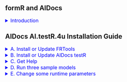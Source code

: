 
## formR and AIDocs 

<details><summary style="font-size:16px; color:blue;">
 Introduction
</summary>

The grand idea is to create instructions for building an AI App from soup to nuts. It's a hands on approach using inexpensive, lasting technologies. 
1. formR Flow and FRDocs    
   We begin, before the age of AI, with simple guides and tools, such as FRTools and gitR, to do the following listed below.  Documentation and a git repository of sample code and scripts are provided here.    
   1. [Build a Development Workstation](https://8020data.github.io/FRDocs_prod-master/#/Setup/fr0101_Setup-Developer-Workstation) 
   2. [Build a Web Server in the Cloud](https://8020data.github.io/FRDocs_prod-master/#/Setup/fr0301_Setup-Vultr-Ubuntu)
   3. [Write an Web Application](https://8020data.github.io/FRDocs_prod-master/#/FRApps/fr020100_My-HTML-Custom)
      - HTML and CSS only
      - JavaScript Only
      - MySQL and Rest APIs
      - JavaScript Component Framework
2. AI.Docs.4u    
   With the age of AI upon us, we continue building applications with the help of AI.  Here are our three main development projects.        
   1. AI.viewR.4u - Build a simple chat app using local AI models to query local data, all on an inexpensive Mac Mini with an M4 AI Processor 
   2. AI.testR.4u - Test which models performs best
   3. AI.codeR.4u - Use AI to build, deploy and enhance Agentic workflows

</details>

## AIDocs AI.testR.4u Installation Guide

<details><summary style="font-size:16px; color:blue">
  A. Install or Update FRTools 
</summary>

Only do this once from a terminal window in a new Repos folder.  It puts a few commands, e.g. `frtools`, `frt`, `rdir`, `gitr`, etc. into the system path so, 
you'll need to re-open the terminal window.

 1. Goto FRTools GitHub Repository. Scroll down to the README and copy the Option 2 line of code    

    <details><summary><a href="https://github.com/robinmattern/FRTools_prod2-master">https://github.com/robinmattern/FRTools_prod2-master)</a></summary></details>

 2. Open a terminal window, cd into the Repos folder, paste the code and press enter:

    <details><summary><code>cd /Users/Shared/Repos</code></summary></details>
    <details><summary><code>curl -s https://raw.githubusercontent.com/robinmattern/FRTools_prod2-master/master/._2/ZIPs/set-repos | bash   </code></summary>
         
        Getting script: set-repos-dir.sh.
  
        The current version of "7zip" is 7-Zip v24.09.
        curl -s "https://raw.githubusercontent.com/robinmattern/FRTools_prod2-master/master/.  _2/ZIPs/set-repos-dir.zip"  -o set-repos-dir.zip
  
        Unzipping, set-repos-dir.zip, with 7zip --
            Extracting archive: set-repos-dir.zip
            Folders: 4
            Files: 10
  
        Password:
  
        The FormR install scripts have been downloaded into your Repos folder.
  
        You can now run any of these install commands from your Repos folder:
  
            bash install frtools       # first, then login again, or run:
            source ~/.zshrc             # then run, frt, to check it.
  
            bash install anyllm        # then run, anyllm, to check it.
            bash install aidocs demo1  # then run, aidocs, to check it.
            bash install aidocs test1  # then run, aidocs, to check it.
  
        * Note: You must install FRTools before any other projects.  After that,
        you can clone or create your own projects folder with:
  
            bash frt clone {RepoName} '' {CloneDir} {Branch} {Account}
            
    </details>

 3. Run the command to install FRTools              
    <details><summary><code>bash install frtools</code></summary>
   
        Cloning into 'FRTools'...
        remote: Enumerating objects: 2045, done.
        remote: Counting objects: 100% (278/278), done.
        remote: Compressing objects: 100% (168/168), done.
        remote: Total 2045 (delta 197), reused 188 (delta 110), pack-reused 1767 (from 1)
        Receiving objects: 100% (2045/2045), 799.50 KiB | 8.60 MiB/s, done.
        Resolving deltas: 100% (1349/1349), done.
        Password:

          Won't create BinDir. It already exists: "/Users/Shared/._0/bin"
          Created script in: /Users/Shared/._0/bin/jpt      for "/Users/robin/Repos3/FRTools/._2/JPTs/JPT30_Main0.sh"
          Created script in: /Users/Shared/._0/bin/rss      for "/Users/robin/Repos3/FRTools/._2/JPTs/RSS/RSS01_Main1.sh"
          Created script in: /Users/Shared/._0/bin/rss2     for "/Users/robin/Repos3/FRTools/._2/JPTs/RSS/RSS02_Main1.sh"
          Created script in: /Users/Shared/._0/bin/rdir     for "/Users/robin/Repos3/FRTools/._2/JPTs/RSS/fileList/RSS21_FileList.sh"
          Created script in: /Users/Shared/._0/bin/dirlist  for "/Users/robin/Repos3/FRTools/._2/JPTs/RSS/dirList/RSS22_DirList.sh"
          Created script in: /Users/Shared/._0/bin/info     for "/Users/robin/Repos3/FRTools/._2/JPTs/RSS/infoR/RSS23_Info.sh"
          Created script in: /Users/Shared/._0/bin/frt      for "/Users/robin/Repos3/FRTools/._2/FRTs/FRT40_Main0.sh"
          Created script in: /Users/Shared/._0/bin/keys     for "/Users/robin/Repos3/FRTools/._2/FRTs/keyS/FRT41_keyS1.sh"
          Created script in: /Users/Shared/._0/bin/gitr     for "/Users/robin/Repos3/FRTools/._2/FRTs/gitR/FRT42_gitR2.sh"
          Created script in: /Users/Shared/._0/bin/gitr1    for "/Users/robin/Repos3/FRTools/._2/FRTs/gitR/FRT42_gitR1.sh"
          Created script in: /Users/Shared/._0/bin/gitr2    for "/Users/robin/Repos3/FRTools/._2/FRTs/gitR/FRT42_gitR2.sh"
          Created script in: /Users/Shared/._0/bin/netr     for "/Users/robin/Repos3/FRTools/._2/FRTs/netR/FRT44_netR1.sh"
          Created script in: /Users/Shared/._0/bin/dokr     for "/Users/robin/Repos3/FRTools/._2/FRTs/dokR/FRT45_dokR1.sh"
          Created script in: /Users/Shared/._0/bin/docr     for "/Users/robin/Repos3/FRTools/._2/FRTs/FRT46_docR0.sh"

          THE_SERVER is: xx000-os23_Robins-Mac-mini (10.0.0.37)

        * The path, '/Users/Shared/._0/bin', is already in the User's ~/.zshrc file.

        * You may need to run, source /Users/robin/.zshrc, or login again.

          FRTools are installed.

          Run, bash install, again to see other repos to install  
          
    </details>

 4. Re-open the terminal window to login again, and then test the `frtools help` or `frt` commmand.  
 
    <details><summary><code>frtools help</code></summary>

          Useful FRTools  (u1.09)               (Apr 8, 2025 9:20a)
          ------------------------------------  ---------------------------------
             FRT [Help]

             FRT Path Set [-doit] [-user]        Enable formR Tools to run anywhere
             FRT Path Set [-doit] [-user]        Enable formR Tools to run anywhere

             FRT keyS [ Help ]                   Manage SSH Key files
                 keyS List SSH Hosts Keys

             FRT gitR [ help ]                   Manage Git Local and Remote Repos
                 gitR Init
                 gitR Clone
                 gitR Pull

             FRT netR [ help ]                   Manage Git Local and Remote Repos
                 netR List
                 netR Clone

             FRT porTs show                      Manage Ports
                 show ports
                 porT kill {Port}
                 kill port {Port}

                 JPT {Cmd}
                 JPT RSS {Cmd}
                     RSS Dir (RDir)
                     RSS DirList (DirList)

            FRT New Repo                         Create a new local repo folder
            FRT Clone                            Clone a remote Github repo
            FRT Install                          Run ./set-frtools.sh
                Install [ALTools] [-doit]        Install ALTools
                        [ALTools] [-doit] [-u]   Update ALTools
                        [AIDocs] [-doit]         Install AIDocs
            FRT Copy    {FromBra} {File} {ToBra} Copy file from to a branch

            FRT Update [-doit]                   Update [ {FRTools} ]

          Notes: Only 3 lowercase letters are needed for each command, separated by spaces
                 One or more command options follow. Help for the command is dispayed if no options are given
                 The options, debug, doit and quietly, can follow anywhere after the command

    </details>

 5. Update the latest version of FRTools. This can be done at anytime. 
 
    <details><summary><code>frt version</code></summary>

           formR Tools: u1.09   (Apr 8, 2025 9:20a)

    </details>
    
    <details><summary><code>frt update -d</code></summary>
    
          RepoDir is: /Users/Shared/Repos/FRTools, branch: master

          About to update repo, 'origin', for branch, 'master', from remote, 'robinmattern/FRTools_prod2-master'.
        remote: Enumerating objects: 9, done.
        remote: Counting objects: 100% (9/9), done.
        remote: Compressing objects: 100% (2/2), done.
        remote: Total 5 (delta 3), reused 5 (delta 3), pack-reused 0 (from 0)
        Unpacking objects: 100% (5/5), 544 bytes | 49.00 KiB/s, done.
        From https://github.com/robinmattern/FRTools_prod2-master
           30764d1..3dbbb9a  master     -> origin/master
          HEAD is now at 3dbbb9a .(50512.01_Add frtools script
        Password:

          Updated repo, 'origin', for branch, 'master', from remote, 'robinmattern/FRTools_prod2-master'.    

    </details>
    
</details>

<!-- ---------------------------------------------------------------------------------- -->

<details><summary style="font-size:16px; color:blue">
  B. Install or Update AIDocs testR 
</summary>

Install the AI.testR.4u app from a terminal window in a Repos folder.  

 1. Install the testR version of AIDocs.              
    <details><summary><code>bash install aidocs test1</code></summary>

          git clone "https://github.com/robinmattern/AIDocs_test1-robin.git" AIDocs_test1
        - This could take a while. You may have to enter your password to set .sh permissions.

          Please change into the project folder: cd AIDocs_test1
          You can now work on it in VSCode with: code AIDocs_test1*

          cd AIDocs_test1/._2
        npm warn deprecated @aws-sdk/protocol-http@3.374.0: This package has moved to @smithy/protocol-http
        npm warn deprecated @aws-sdk/signature-v4@3.374.0: This package has moved to @smithy/signature-v4
        npm warn deprecated node-domexception@1.0.0: Use your platform's native DOMException instead
          cd AIDocs_test1/client1
          cd AIDocs_test1/server1
          npm install
        npm warn deprecated node-domexception@1.0.0: Use your platform's native DOMException instead

            added 165 packages, and audited 166 packages in 4s

            67 packages are looking for funding
              run `npm fund` for details

            1 low severity vulnerability

            To address all issues (including breaking changes), run:
              npm audit fix --force

            Run `npm audit` for details.

            Copying .env file from ./AIDocs_test1/client1/c16_aidocs-review-app/utils/FRTs/_env_local-local.txt  to  .env
            Copying .env file from ./AIDocs_test1/server1/s11_search-app/.env_example  to  .env
            Copying .env file from ./AIDocs_test1/server1/s12_search-web-app/.env_example  to  .env
            Copying .env file from ./AIDocs_test1/server1/s13_search-rag-app/.env_example  to  .env
            Copying .env file from ./AIDocs_test1/server1/s14_scoring-app/.env_example  to  .env

          Copied:  /Users/Shared/._0/bin/ait
          Copied:  /Users/Shared/._0/bin/aitestr
          Copied:  /Users/Shared/._0/bin/ai.testr.4u
        Password:
          Copied:  /Users/Shared/._0/bin/aidocs
          Version: v0.01.50510.1730

          Run the AI model testr in any of the server1 apps folder, for example

             cd AIDocs_test1/server1/s11_*
             ai.testr.4u help
             aitestr s11 t041
             ait chroma start
             ait import s13
             ait s13 t041

          Run, bash install, again to see other repos to install
    </details>

 2. Update the latest version of the AIDocs testR app.    
 
    <details><summary><code>cd AIDocs_test1</code></summary></details>
    <details><summary><code>aitestr version</code></summary>

          AIDocs - AI.testR.4u  Ver: u2.08.136

    </details>
    
    <details><summary><code>frt gitr update -d    </code></summary>

          RepoDir is: /Users/Shared/Repos/, branch: master

          About to update repo, 'origin', for branch, 'master', from remote, 'robinmattern/AIDocs_test1-robin'.

        * The branch, 'master', has 11 uncommitted files, that will be stashed.
            1.             ?   2025-05-06 10:47  data/AI.testR.4u/settings/hardware-settings_h2q6nv.txt
            2.             ?   2025-05-06 10:06  data/AI.testR.4u/settings/hardware-settings_mymac.txt
            3.             ?   2025-05-06 09:49  data/AI.testR.4u/settings/hardware-settings_rm231p.txt
            4.             ?   2025-05-06 10:47  docs/a11_search-app/a11-saved-stats/a11_Stats-h2q6nv_u2.08.csv
            5.             ?   2025-05-06 10:15  docs/a11_search-app/a11-saved-stats/a11_Stats-mymac_u2.08.csv
            6.             ?   2025-05-06 09:49  docs/a11_search-app/a11-saved-stats/a11_Stats-rm231p_u2.08.csv
            7.             ?   2025-05-06 10:25  docs/a14_grading-app/a14-saved-stats/a14_Stats-mymac_u2.08.csv
            8.             ?   2025-05-06 10:47  server1/s11_search-app/.env_s11-template_h2q6nv.txt
            9.             ?   2025-05-06 10:06  server1/s11_search-app/.env_s11-template_mymac.txt
           10.             ?   2025-05-06 09:49  server1/s11_search-app/.env_s11-template_rm231p.txt
           11.             M   2025-05-06 11:36  server1/s13_search-rag-app/s13_model-tests.txt
          No local changes to save
          HEAD is now at ea344ed .(50505.13_More fixes
        Password:

          Updated repo, 'origin', for branch, 'master', from remote, 'robinmattern/AIDocs_test1-robin'.

    </details>
    
</details>


<details><summary style="font-size:16px; color:blue">
C. Get Help
</summary>

 1. Run the `AI.testR.4u Help` command from any location.

    <details><summary><code>AI.testR.4u Help</code></summary>

          Usage: AI.testR.4u ...
            {App} {Test}       to run a test
            {App} gen {Group}  to generate an .env template for a test model group
            {App} list         to list all tests to run
            import {App}       to import a collection of docs
            chroma start       to start the Chroma Vector DB
            sql {table}        to query a table in the Chroma Vector DB

          Where:
            {App}              is an App Id for one type of test app, e.g. s11.
            {Test}             is one Test id, e.g. t011
            {Group}            is a Group Id for one set of model tests, e.g. t010

          For example:
            AI.testR.4u s11 help
            AI.testR.4u s11 t041
            AI.testR.4u s13g t041
            AI.testR.4u import s13a
            AI.testR.4u sql collections
            AI.testR.4u example s13

    </details>

 2. Run the `aitestr help` command from the `AIDocs_test1` directory.

    <details><summary><code>cd AIDocs_test1</code></summary></details>
    <details><summary><code>aitestr help</code></summary>

          Usage: AItestR ...
            {App} {Test}       to run a test
            {App} gen {Group}  to generate an .env template for a test model group
            {App} list         to list all tests to run
            import {App}       to import a collection of docs
            chroma start       to start the Chroma Vector DB
            sql {table}        to query a table in the Chroma Vector DB

          Where:
            {App}              is an App Id for one type of test app, e.g. s11.
            {Test}             is one Test id, e.g. t011
            {Group}            is a Group Id for one set of model tests, e.g. t010

          For example:
            AItestR s11 help
            AItestR s11 t041
            AItestR s13g t041
            AItestR import s13a
            AItestR sql collections
            AItestR example s13

    </details>

 3. Get help for a specific application

    <details><summary><code>AIT s13 help</code></summary>

          Run any of the following tests for app: s13:
            ait  s13  t041  # A single test for one sysprompt (created from .env_s13-template_{HWCD}.txt and s13_model-tests.txt).
            ait  s13  t040  # A group test for one model (copied from .env_s13_t040_qwen2;0.5b_4,6-tests.txt)

          No group test are defined. Define them for three models with:
            ait  gen  s13  all

          For the s13_search-rag-app, you can give a collection name, s13a, s13b, etc
            s13_apple-ipad
            s13a_apple-pages
            s13b_apple-pdfs
            s13c_rag-architecture-doc
            s13d_greenbook-pdf
            s13e_greenbook-txt
            s13f_constitution-docs
            s13g_eo-docs
            s13h_sourcedocs

          For example:
            ait  s13b  t041
            ait  s13b  current

          For these to work you will need to import them into to ChromaDB Vector DB first:
            ait  import s13b
            ait  import s13x_other-docs

          You can also query the ChromaDB Vector DB. See ait sql help:

    </details>

 4. Get with the Chroma Vector database

    <details><summary><code>ait sql help</code></summary>

          Usage: aitestr chroma {Command} [{IDs}] [{Format}]

            Command     IDs    Format     Description
            ----------- -----  ---------  -------------------------------------------------
            start                         Start chromaDB if it is not running
            stop                          Stop chromaDB if it is running
            check                         Check if chromaDB is running

            counts                        List record counts for all tables
            tables                        Show schema for all tables

            collections                   List collections.name for all apps, e.g. s13c

            documents                     List all documents
            documents  {id}               List documents for one embedding_id
            documents  {id1,id2,id2}      List documents for multiple embedding_ids
            documents  {id1..id2}         List documents between two embedding_ids
            documents  {a##}              List documents for one app, aka collection_name
            documents  <ids> [json|line]  Show documents for <ids> in json or line format

            chunks                        List all embeddings
            chunks     <ids>              List embeddings for <ids>

            metadata                      List three metadata columns for all embeddings
            metadata   <ids>              List three metadata columns for <ids> embeddings
            metadata   <ids> [json|line]  Show chroma:document metadata, aka embedded_text

            embeddings                    List all embeddings with only document_paths
            embeddings {id}               Show embedding data for one embedding_id
            queue                         List metatdata in json format for ??

    </details>

</details>

<!-- ---------------------------------------------------------------------------------- -->

<details><summary style="font-size:16px; color:blue">
D. Run three sample models
</summary>

 1. Run a model in `s11_search-app` from it's `server1` directory.  
 
    <details><summary><code>cd AIDocs_test1/server1/s11_*</code></summary></details>
    <details><summary><code>ait s11 t011</code></summary>


        50512.0958.03  s11           Running test: t011

        -----------------------------------------------------------

        * Creating app .env template file for PC_Code: ....
          Creating hardware file for ....
          Saving hardware info for h2q6nv into the template file: '.env_s11-template_h2q6nv.txt'

          Merging file, .env_s11-template_h2q6nv.txt, with file, s11_model-tests.txt.
           to create an .env file with the following parameters:

            1. Model:           llama3.2:3b
            2. CTX_Size:        4000
            3. Temperature:     0.3
            4. SysPmt Code:     GKN1-SIMP
            5. Do Doc Search:   No
            6. Do Web Search:   No
            7. Use SysPmt File: Yes
            8. Use UsrPmt File: Yes
            9. Test Title:      t011_llama3.2;3b_1,1-test on h2q6nv
           10. SysPrompt Tests: 1
           11. UsrPrompt Runs:  1
           12. First Run Id:    s11_t011.01
           13. Sections:        Parms,Docs,Search,Stats,Results

          Saved .env file for test run t011.

        50512.0958.04  s11  t011     Running ./run-tests.mjs t011

        50512.0958.04  s11  t011.01  Starting llama3.2:3b          GKN1-SIMP  KN1    4000  0.3
        50512.0958.24                Finished llama3.2:3b       in 19.35 secs, 22.87 tps

        -----------------------------------------------------------

        50512.0958.24  s14  t001     Running score_u2.09.mjs for s11_t011.01
        50512.0958.24  s14  t001.12  Starting qwen2:0.5b           GKN0-SIMP  KP0    4000  0.7
        50512.0958.29                Finished qwen2:0.5b        in 5.17 secs, 55.74 tps
        50512.0958.29  s11  t011.01  Finished with these scores of 10, 9, 8
        
    </details>   

 2. Run a model in s12_search-web-app from the AIDocs_test1 directory.  
 
    <details><summary><code>cd ../s12_*</code></summary></details>
    <details><summary><code>ait s12 t011</code></summary>

        50513.0938.35  s12           Running test: t011

        -----------------------------------------------------------

          Merging file, .env_s12-template_rm231d.txt, with file, s12_model-tests.txt.
           to create an .env file with the following parameters:

            1. Model:           llama3.2:3b
            2. CTX_Size:        4000
            3. Temperature:     0.3
            4. SysPmt Code:     GKN1-SIMP
            5. Do Doc Search:   No
            6. Do Web Search:   Yes
            7. Use SysPmt File: No
            8. Use UsrPmt File: No
            9. Test Title:      t011_llama3.2;3b_1,1-test on rm231d
           10. SysPrompt Tests: 1
           11. UsrPrompt Runs:  1
           12. First Run Id:    s12_t011.01
           13. Sections:        Parms,Docs,Search,Stats,Results

          Saved .env file for test run t011.

        50513.0938.35  s12  t011     Running ./run-tests.mjs t011

        50513.0938.35  s12  t011.01  Starting llama3.2:3b          GKN0-SIMP  KP0    4000  0.3
        50513.0938.53                Finished llama3.2:3b       in 16.20 secs, 21.01 tps

        -----------------------------------------------------------

        50513.0938.53  s14  t001     Running score_u2.09.mjs for s12_t011.01
        50513.0938.53  s14  t001.27  Starting gemma2:2b            GKN0-SIMP  KP0    4000  0.7
        50513.0939.10                Finished gemma2:2b         in 16.66 secs, 23.32 tps
        50513.0939.10  s12  t011.01  Finished with these scores of 8, 6, 7

    </details>   

 3. Run a model in s12_search-web-app from the AIDocs_test1 directory.  
 
    <details><summary><code>cd ../s12_*</code></summary></details>
    <details><summary><code>ait s13 t011</code></summary>

        50513.1013.06  s13           Running test: t011

        -----------------------------------------------------------

          Merging file, .env_s13-template_rm231d.txt, with file, s13_model-tests.txt.
           to create an .env file with the following parameters:

            1. Model:           llama3.2:3b
            2. CTX_Size:        4000
            3. Temperature:     0.3
            4. SysPmt Code:     GKN1-SIMP
            5. Do Doc Search:   Yes
            6. Do Web Search:   No
            7. Use SysPmt File: Yes
            8. Use UsrPmt File: Yes
            9. Test Title:      t011_llama3.2;3b_1,1-test on rm231d
           10. SysPrompt Tests: 1
           11. UsrPrompt Runs:  1
           12. First Run Id:    s13_t011.01
           13. Sections:        Parms,Docs,Search,Stats,Results
           14. Collection:      s13_apple-ipad

          Saved .env file for test run t011.

        50513.1013.07  s13  t011     Running ./run-tests.mjs t011

        50513.1013.08  s13  t011.01  Starting llama3.2:3b          GKN1-SIMP  KN1    4000  0.3
        50513.1013.13                Finished llama3.2:3b       in 4.54 secs, 99.50 tps

        -----------------------------------------------------------

        50513.1013.13  s14  t001     Running score_u2.09.mjs for s13_t011.01
        50513.1013.13  s14  t001.16  Starting gemma2:2b            GKN0-SIMP  KP0    4000  0.7
        50513.1013.16                Finished gemma2:2b         in 2.50 secs, 110.42 tps
        50513.1013.16  s13  t011.01  Finished with these scores of 8, 7, 9

    </details>   

</details>

<details><summary style="font-size:16px; color:blue">
E. Change some runtime parameters
</summary>

 1. Let's open VSCode and look at the `run-tests.sh` script in the s11_search-app folder.

    <details><summary><code>code AIDocs_test1-robin.code-workspace</code></summary></details>  

    <details><summary<code>Open the file: <code>run-tests.sh</code></summary>

        #!/bin/bash

             if [ "${1:0:3}" == "ver" ]; then "../../._2/MWTs/AIC00_getVersion.sh"; exit; fi    # .(50420.01.4)
             aApp2="s11"; if [[ "$1" =~ [acs][0-9]{2} ]]; then aApp2=$1; shift; fi              # .(50429.05.13)
                          if [[ "$2" =~ [acs][0-9]{2} ]]; then aApp2=$2; aArgs=("$@"); unset "aArgs[1]"; set -- "${aArgs[@]}"; fi       # .(50429.05.14 )

        #    if [ "${aApp2}" == "example" ]; then bash run-tests2.sh; exit; fi                  # .(50505.04.6 Add example)

             export RUN_TESTS="../../._2/MWTs/AIC15_runTests_u1.02.sh"
        #    export SCORE_SCRIPT="../components/score_u2.08.mjs"                                ##.(50507.02.6)
        #    export SEARCH_SCRIPT="../components/search_u2.09.mjs"                              ##.(50507.02.7)
             export SCORE_SCRIPT="../s14_scoring-app/run-tests.mjs"                             # .(50602.01.1 RAM Was s14_grading).(50507.02.6)
             export SEARCH_SCRIPT="./run-tests.mjs"                                             # .(50507.02.7)

             export APP=${aApp2}                                                                # .(50429.05.15)  

        #    export LOGGER=
        #    export LOGGER="log"   
        #    export LOGGER="inputs"
             export LOGGER="log,inputs"

             export DOIT="1"
             export DEBUG="0"                           #  Runs node with --inspect-brk 
             export DRYRUN="0"                          # .(50506.03.1 RAM Add DRYRUN)                                           
             export SCORING="1"                         # .(50507.02.8 RAM New way to score it)                                           

             export PC_CODE=""

        #    echo "" >run-tests.txt                     ##.(50507.08d.3 RAM Not here).(50507.08a.3 RAM Start MT)
             bash  "${RUN_TESTS}" "$@";                 if [ $? -ne 0 ]; then exit 1; fi
             node  "${SCORE_SCRIPT}" "gemma2:2b" "${aApp2}" "$@";         

    </details>   

    We're changing 3 variables in the run script.  

    <details><summary><span style="font-size:11px; padding-left:13px">Comment line 16   </span><code> # export LOGGER="log,inputs"</code></summary>
       <ul><li style="font-size:11px;"><code>LOGGER</code>: by turning off this override, we'll see all the sections set for this test in the `model-script.txt` files.</li></ul>   
    </details>  

    <details><summary><span style="font-size:11px; padding-left:23px">Change line 21    </span><code> &nbsp; export PC_CODE=""</code></summary> 
       <ul><li style="font-size:11px;"><code>PC_CODE</code>: by making it empty, a new Hardware code will be generated.</li></ul>  
    </details>  

    <details><summary><span style="font-size:11px; padding-left: 2px">Change line 25    </span><code> &nbsp; export SCORING="0";</code></summary> 
       <ul><li style="font-size:11px;"><code>SCOREIT</code> by turning it on, the model test run will be scored.</li></ul>
    </details>  
    

 3. Let's run it again to see a new hardware code being created, all output for sections: `Parms,Docs,Stats,Results, 
    as well running the scoring model.              
    
    <details><summary><code>ait s11 011</code></summary>    

          Running test for: 't011' for app s11.

        * Creating app .env template file for PC_Code: ....
          Creating hardware file for ....
          Saving hardware info for cn0g0p into the template file: '.env_s11-template_cn0g0p.txt'

          Merging file, .env_s11-template_cn0g0p.txt, with file, s11_model-tests.txt.
           to create an .env file with the following parameters:

            1. Model:           llama3.2:3b
            2. CTX_Size:        4000
            3. Temperature:     0.3
            4. SysPmt Code:     GKN1-SIMP
            5. Do Doc Search:   No
            6. Do Web Search:   No
            7. Use SysPmt File: Yes
            8. Use UsrPmt File: Yes
            9. Test Title:      t011_llama3.2;3b_1,1-test on cn0g0p
           10. SysPrompt Tests: 1
           11. UsrPrompt Runs:  1
           12. First Run Id:    s11_t011.01
           13. Sections:        Parms,Docs,Search,Stats,Results

          Saved .env file for test run t011.

        --------------------------------------------------------------------------------------------------------------------------------------------------
          - AIC90[ 192]  Setting logfile to: './docs/a11_search-app/25.05.May/a11_t011_llama3.2;3b_1,1-test on cn0g0p/s11_t011.01.4.50513.1017_Response.txt
        -------------------------------------------------------------------------------------------------------------------------------------
        ---------------------------------------------------------
        * No text content for the AI model to query or summarize.

        Combined Prompt for Model: llama3.2:3b  (RunId: s11_t011.01, No: 1 of 1)
        ----------------------------------------------------------------------------------------------
          Docs:      "0 Sources, 0 bytes from collection, ''."
          SysPrompt: "You are a helpful and informative AI assistant. Answer questions accurately and concisely, drawing on a wide range of general knowledge. If you don't know the answer, say so. "
          UsrPrompt: "KN1: Explain the key differences between transformer and RNN architectures in deep learning."
          Prompt:    "{UsrPrompt}. {SysPrompt}, {Docs}"

        Ollama Response for Model: llama3.2:3b  (RunId: s11_t011.01, No: 1 of 1)
        -------------------------------------------------------------------------------------------------------------------------------------------------
        I'd be happy to explain the key differences between Transformer and RNN (Recurrent Neural Network) architectures in deep learning.

        **What are RNNs?**
        RNNs are a type of neural network designed to handle sequential data, such as text, speech, or time series data. They process input data one step
            at a time, using the previous steps' information to make predictions about the current step.

        **What are Transformers?**
        Transformers, on the other hand, are a more recent architecture introduced in 2017 by Vaswani et al. They also handle sequential data but do so
            differently than RNNs.

        **Key differences:**

        1. **Sequential Processing**: Both RNNs and Transformers process input data sequentially, but they approach this processing in different ways.
        2. **Self-Attention Mechanism**: Transformers use a self-attention mechanism to weigh the importance of each input element relative to every other
            element. This allows them to attend to multiple parts of the input simultaneously, which is particularly useful for tasks like machine translation
            and text summarization. RNNs, by contrast, process input sequentially and rely on recurrent connections to capture relationships between
            consecutive elements.
        3. **Lack of Recurrence**: Transformers do not have recurrence or feedback loops like RNNs, which means they don't need to store information from
            previous steps in memory. Instead, they use the self-attention mechanism to capture long-range dependencies directly.
        4. **Parallelization**: Due to their lack of recurrence and self-attention mechanism, Transformers can be more easily parallelized than RNNs,
            making them more computationally efficient for large-scale tasks.
        5. **Input Size Limitation**: Traditional RNN architectures often have an input size limitation due to the vanishing gradient problem, which
            occurs when gradients are backpropagated through time. This limitation is largely alleviated by Transformers, which can handle inputs of arbitrary
            length without significant performance degradation.

        **When to use each?**

        * Use RNNs for tasks that require sequential processing and have a large amount of context, such as:
        + Language modeling
        + Sentiment analysis
        + Speech recognition
        * Use Transformers for tasks that benefit from parallelization and self-attention mechanisms, such as:
        + Machine translation
        + Text summarization
        + Image captioning

        Keep in mind that these are general guidelines, and the choice between RNNs and Transformers ultimately depends on the specific task requirements
            and performance characteristics.

        Do you have any further questions about this topic?
        -------------------------------------------------------------------------------------------------------------------------------------------------

        ----------------------------------------------------------------------------------------------
        Ollama Run Statistics:
        ---------------------------------------------------------
            Server: rm228d-w10p_Windows-Prod1 (127.0.0.1)
            Operating System:       Win11 Pro
            CPU/GPU/RAM:            i7-13700HX, RTX 4080, 32 GB
            Computer:               HP OMEN 16
            Session.Post ID:        s11_t011.01.4.50513.1017
            Model Name:             llama3.2:3b
            Temperature:            0.3
            Context Window:         4000 bytes
            Total Duration:         4.70 seconds
            Eval Count:             506 tokens
            Eval Duration:          4.60 seconds
            Prompt Eval Count:      78 tokens
            Tokens per Second:      109.90 tps

        ----------------------------------------------------------------------------------------------
        ========== ------ ===== ------ ===== ------ ===== ------ ===== ------ ===== ------ ===== ------ ===== ------ ===== ------ ===== ------ ===== -----

        50513.1017.07  s14  t001     Running score_u2.09.mjs for s11_t011.01
        --------------------------------------------------------------------------------------------------------------------------------------------------
          - AIC90[ 192]  Setting logfile to: './docs/a14_grading-app/25.05.May/a14_t001_gemma2;2b_1,1-test on rm228p/s14_t001.18.4.50513.1017_Response.txt
        -------------------------------------------------------------------------------------------------------------------------------------

        Files Search Prompt: "What is this document about?"
        ---------------------------------------------------------

          Reading from file: ./s14_scoring-prompt.txt

        Combined Prompt for Model: gemma2:2b  (RunId: s14_t001.18, No: 1 of 1)
        ---------------------------------------------------------------------------------------------- 
          Docs:      "1 Source, 6152 bytes from file, 's14_scoring-prompt.txt'."
          SysPrompt: "Summarize the information and provide an answer. Use only the information in the following articles to answer the question: "
          UsrPrompt: "KP0: What is this document about?"
          Prompt:    "{UsrPrompt}. {SysPrompt}, {Docs}"

        Ollama Response for Model: gemma2:2b  (RunId: s14_t001.18, No: 1 of 1)
        -------------------------------------------------------------------------------------------------------------------------------------------------
        ### Evaluation for Response

        **Accuracy**: 9
        Justification: The response provides accurate and detailed information about the key differences between RNNs and Transformers, including their
            processing mechanisms, self-attention mechanism, and limitations.  It utilizes relevant terminology and avoids any unsupported claims or
            fabrications. The provided examples of when to use each are appropriate and help illustrate the general applications of these architectures.

        **Relevance**: 10
        Justification: The response directly addresses the prompt's question regarding the key differences between RNNs and Transformers, providing a
            concise and comprehensive explanation. It highlights both the core concepts and practical aspects in a clear and organized manner, aligning
            perfectly with the user's intent to understand these architectures.

        **Coherence**: 8
        Justification: The response is well-structured and logically flows from defining RNNs and transformers to outlining their differences through a
            series of numbered key points, while providing examples for each architecture's use cases. There are minor transition points between the
            explanations that could be improved.

        **Total Score**: 27/30
        Overall Comments: The response effectively and accurately addresses the user prompt, providing a clear and detailed explanation of RNNs vs.
            Transformers. It is highly relevant to the request and exhibits good coherence in its presentation.


        -------------------------------------------------------------------------------------------------------------------------------------------------

        ----------------------------------------------------------------------------------------------
        Ollama Run Statistics:
        ---------------------------------------------------------
            Server: rm228d-w10p_Windows-Prod1 (127.0.0.1)
            Operating System:       Win11 Pro
            CPU/GPU/RAM:            i7-13700HX, RTX 4080, 32 GB
            Computer:               HP OMEN 16
            Session.Post ID:        s14_t001.18.4.50513.1017
            Model Name:             gemma2:2b
            Temperature:            0.7
            Context Window:         4000 bytes
            Total Duration:         2.52 seconds
            Eval Count:             260 tokens
            Eval Duration:          2.31 seconds
            Prompt Eval Count:      1307 tokens
            Tokens per Second:      112.38 tps

        ----------------------------------------------------------------------------------------------
        ========== ------ ===== ------ ===== ------ ===== ------ ===== ------ ===== ------ ===== ------ ===== ------ ===== ------ ===== ------ ===== -----

        50513.1017.10  s11  t011.01  Finished with these scores of 9, 8, 10

    </details>

 1. Let's change the `PC_CODE` to something more readable.

    <details><summary<code>Open the file: <code>run-tests.sh</code> again.</summary></details>
    
    <details><summary><span style="font-size:11px; padding-left:23px">Change line 21    </span><code> &nbsp; export PC_CODE="bt101a"</code></summary> 
       <ul><li style="font-size:11px;"><code>PC_CODE</code>: by giving it a value, a new readable hardware code will be generated.</li></ul>  
    </details>  
    
 2. Let's look at the `model-tests` files and change the sections to be displayed.

    <details><summary<code>Open the file: <code>server1/s11_search-app/s11_model-tests.txt</code></summary>
    
                                                           Runs,    DOCs,   USPF,  # Use s13_system-prompt.txt file
           TestId,   Model,              CTX_SIZE, SysPmtCd, Temp,   Tests,   URLs,   UUPF,  Sections
        -----------, --------------------, ------, ---------, ---, ---,---,  --,--,  --,--,  ---------------------------------
        a11_t010.01, llama3.2:3b,            4000, GKN1-SIMP, 0.7,   2,  4,   0, 0,   1, 1,  "Parms,Docs,Search,Stats,Results"
        a11_t011.01, llama3.2:3b,            4000, GKN1-SIMP, 0.3,   1,  1,   0, 0,   1, 1,  "Parms,Search,Results"
        a11_t012.01, llama3.2:3b,            4000, GKN2-SIMP, 0.6,   1,  4,   0, 0,   1, 1,  "Parms,Docs,Search,Stats,Results"
        a11_t013.01, llama3.2:3b,            4000, GKN3-SIMP, 0.9,   0,  0,   0, 0,   1, 1,  "Parms,Docs,Search,Stats,Results"
        a11_t014.01, llama3.2:3b,            4000, GKN4-DETA, 0.3,   0,  0,   0, 0,   1, 1,  "Parms,Docs,Search,Stats,Results"
        a11_t015.01, llama3.2:3b,            4000, GKN5-DETA, 0.6,   0,  0,   0, 0,   1, 1,  "Parms,Docs,Search,Stats,Results"
        a11_t016.01, llama3.2:3b,            4000, GKN6-DETA, 0.9,   0,  0,   0, 0,   1, 1,  "Parms,Docs,Search,Stats,Results"
        a11_t017.01, llama3.2:3b,            4000, GKN7-REAS, 0.3,   0,  0,   0, 0,   1, 1,  "Parms,Docs,Search,Stats,Results"
        a11_t018.01, llama3.2:3b,            4000, GKN8-REAS, 0.6,   0,  0,   0, 0,   1, 1,  "Parms,Docs,Search,Stats,Results"
        a11_t019.01, llama3.2:3b,            4000, GKN9-REAS, 0.9,   0,  0,   0, 0,   1, 1,  "Parms,Docs,Search,Stats,Result3"

        a11_t020.01, phi3,                   4000, GKN1-SIMP, 0.7,   9,  1,   0, 0,   1, 0,  "RunId,Stats"
        a11_t021.01, phi3,                   4000, GKN1-SIMP, 0.3,   1,  1,   0, 0,   0, 1,  "RunId,Stats"
        a11_t022.01, phi3,                   4000, GKN2-SIMP, 0.6,   1,  1,   0, 0,   0, 1,  "RunId,Stats"
        a11_t023.01, phi3,                   4000, GKN3-SIMP, 0.9,   1,  1,   0, 0,   0, 1,  "RunId,Stats"
        a11_t024.01, phi3,                   4000, GKN4-DETA, 0.3,   1,  1,   0, 0,   0, 1,  "RunId,Stats"
        a11_t025.01, phi3,                   4000, GKN5-DETA, 0.6,   1,  1,   0, 0,   0, 1,  "RunId,Stats"
        a11_t026.01, phi3,                   4000, GKN6-DETA, 0.9,   1,  1,   0, 0,   0, 1,  "RunId,Stats"
        a11_t027.01, phi3,                   4000, GKN7-REAS, 0.3,   1,  1,   0, 0,   0, 1,  "RunId,Stats"
        a11_t028.01, phi3,                   4000, GKN8-REAS, 0.6,   1,  1,   0, 0,   0, 1,  "RunId,Stats"
        a11_t029.01, phi3,                   4000, GKN9-REAS, 0.9,   1,  1,   0, 0,   0, 1,  "RunId,Stat3"

        a11_t030.01, granite3.1-dense:2b,    4000, GKN1-SIMP, 0.7,   9, 25,   0, 0,   0, 1,  "Parms,Stats,Results"
        a11_t031.01, granite3.1-dense:2b,    4000, GKN1-SIMP, 0.3,   1, 25,   0, 0,   1, 1,  "Parms,Stats,Results"
        a11_t032.01, granite3.1-dense:2b,    4000, GKN2-SIMP, 0.6,   1, 25,   0, 0,   1, 1,  "Parms,Stats,Results"
        a11_t033.01, granite3.1-dense:2b,    4000, GKN3-SIMP, 0.9,   1, 25,   0, 0,   1, 1,  "Parms,Stats,Results"
        a11_t034.01, granite3.1-dense:2b,    4000, GKN4-DETA, 0.3,   1, 25,   0, 0,   1, 1,  "Parms,Stats,Results"
        a11_t035.01, granite3.1-dense:2b,    4000, GKN5-DETA, 0.6,   1, 25,   0, 0,   1, 1,  "Parms,Stats,Results"
        a11_t036.01, granite3.1-dense:2b,    4000, GKN6-DETA, 0.9,   1, 25,   0, 0,   1, 1,  "Parms,Stats,Results"
        a11_t037.01, granite3.1-dense:2b,    4000, GKN7-REAS, 0.3,   1, 25,   0, 0,   1, 1,  "Parms,Stats,Results"
        a11_t038.01, granite3.1-dense:2b,    4000, GKN8-REAS, 0.6,   1, 25,   0, 0,   1, 1,  "Parms,Stats,Results"
        a11_t039.01, granite3.1-dense:2b,    4000, GKN9-REAS, 0.9,   1, 25,   0, 0,   1, 1,  "Parms,Stats,Result3"

        a11_t040.01, qwen2:0.5b,             6000, GKN1-SIMP, 0.7,   4,  6,   0, 0,   1, 1,  "RunId"
        a11_t041.01, qwen2:0.5b,            16000, GKN1-SIMP, 0.3,   1,  1,   0, 0,   0, 0,  "Parms,Docs,Search,Stats,Results"
        a11_t042.01, qwen2:0.5b,            32000, GKN2-SIMP, 0.6,   1,  2,   0, 0,   1, 0,  "RunId"
        a11_t043.01, qwen2:0.5b,            32768, GKN3-SIMP, 0.9,   3,  1,   0, 0,   1, 1,  "RunId"
        a11_t044.01, qwen2:0.5b,             4000, GKN4-DETA, 0.3,   2,  2,   0, 0,   1, 1,  "RunId"
        a11_t045.01, qwen2:0.5b,             4000, GKN5-DETA, 0.6,   1,  5,   0, 0,   0, 1,  "RunId"
        a11_t046.01, qwen2:0.5b,             4000, GKN6-DETA, 0.9,   2,  3,   0, 0,   1, 1,  "RunId"
        a11_t047.01, qwen2:0.5b,             4000, GKN7-REAS, 0.3,   7,  1,   0, 0,   1, 0,  "RunId"
        a11_t048.01, qwen2:0.5b,             4000, GKN8-REAS, 0.6,   1,  8,   0, 0,   0, 1,  "RunId"
        a11_t049.01, qwen2:0.5b,             4000, GKN9-REAS, 0.9,   0,  0,   0, 0,   0, 0,  "RunId"
    
    </details>  
    
    <details><summary><span style="font-size:11px; padding-left:23px">Change Sections for `a11_t011.011` to </span><code> Parms,Search,Results"</code></summary> 
       <ul><li style="font-size:11px;"><code>PC_CODE</code>: by making it empty, a new Hardware code will be generated.</li></ul>  
    </details>  

    <details><summary<code>Open the file: <code>server1/s14_scoring-app/s14_model-tests.txt</code></summary>

                                                                   Runs,    DOCs,   USPF,  # Use s13_system-prompt.txt file
           TestId,   Model,              CTX_SIZE, SysPmtCd, Temp,   Tests,   URLs,   UUPF,  Sections
        -----------, --------------------, ------, ---------, ---, ---,---,  --,--,  --,--,  ---------------------------------
        a14_t001.01, qwen2:0.5b,            16000, GKN1-SIMP, 0.3,   1,  1,   0, 0,   1, 0,  "Parms,Search,Results"
        a14_t002.01, qwen2:0.5b,            32000, GKN2-SIMP, 0.6,   1,  2,   0, 0,   1, 0,  "RunId"
        a14_t003.01, qwen2:0.5b,            32768, GKN3-SIMP, 0.9,   3,  1,   0, 0,   1, 1,  "RunId"
        a14_t004.01, qwen2:0.5b,             4000, GKN4-DETA, 0.3,   2,  2,   0, 0,   1, 1,  "RunId"
        a14_t005.01, qwen2:0.5b,             4000, GKN5-DETA, 0.6,   1,  5,   0, 0,   0, 1,  "RunId"
        a14_t006.01, qwen2:0.5b,             4000, GKN6-DETA, 0.9,   2,  3,   0, 0,   1, 1,  "RunId"
        a14_t007.01, qwen2:0.5b,             4000, GKN7-REAS, 0.3,   7,  1,   0, 0,   1, 0,  "RunId"
        a14_t008.01, qwen2:0.5b,             4000, GKN8-REAS, 0.6,   1,  8,   0, 0,   0, 1,  "RunId"
        a14_t009.01, qwen2:0.5b,             4000, GKN9-REAS, 0.9,   0,  0,   0, 0,   0, 0,  "RunId"
    
    </details>  
    
    <details><summary><span style="font-size:11px; padding-left:23px">Change Sections for `a11_t011.011` to </span><code> Parms,Search,Results"</code></summary> 
       <ul><li style="font-size:11px;"><code>PC_CODE</code>: by making it empty, a new Hardware code will be generated.</li></ul>  
    </details>  


 3. Let's run it again to see a new readable hardware code being created, and output for sections: `Parms,Stats,Results, 


</details>



<!-- ---------------------------------------------------------------------------------- -->
        
        
        